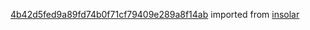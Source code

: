 [4b42d5fed9a89fd74b0f71cf79409e289a8f14ab](https://github.com/insolar/insolar/commit/4b42d5fed9a89fd74b0f71cf79409e289a8f14ab) imported from [insolar](https://github.com/insolar/insolar)
